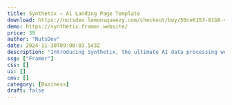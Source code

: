 ```yaml
---
title: Synthetix — Ai Landing Page Template
download: https://nutsdev.lemonsqueezy.com/checkout/buy/50ce6153-81b8-4288-84f2-1ee0288a7cb1?desc=0
demo: https://synthetix.framer.website/
price: 39
author: "NutsDev"
date: 2024-11-30T09:00:03.543Z
description: "Introducing Synthetix, the ultimate AI data processing website template designed to showcase your expertise and innovation. With precision, Synthetix offers a comprehensive suite of features tailored for your digital success."
ssg: ["Framer"]
css: []
ui: []
cms: []
category: [Business]
draft: false
---
```

